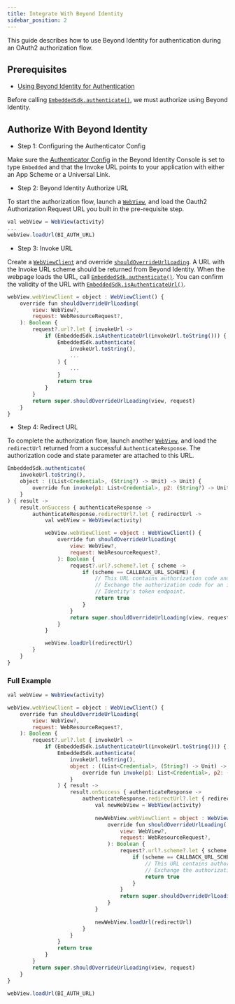 ```yaml
---
title: Integrate With Beyond Identity
sidebar_position: 2
---
```


This guide describes how to use Beyond Identity for authentication during an OAuth2 authorization flow.

## Prerequisites

 - [Using Beyond Identity for Authentication](../../using-bi-for-auth)

Before calling [`EmbeddedSdk.authenticate()`](overview#authentication), we must authorize using Beyond Identity.

## Authorize With Beyond Identity

 - Step 1: Configuring the Authenticator Config

Make sure the [Authenticator Config](docs/v1/platform-overview/authenticator-config#embedded) in the Beyond Identity Console is set to type `Embedded` and that the Invoke URL points to your application with either an App Scheme or a Universal Link.

 - Step 2: Beyond Identity Authorize URL

To start the authorization flow, launch a [`WebView`](https://developer.android.com/reference/android/webkit/WebView), and load the Oauth2 Authorization Request URL you built in the pre-requisite step.

```javascript
val webView = WebView(activity)
...
webView.loadUrl(BI_AUTH_URL)
```

 - Step 3: Invoke URL

Create a [`WebViewClient`](https://developer.android.com/reference/android/webkit/WebViewClient) and override [`shouldOverrideUrlLoading`](https://developer.android.com/reference/android/webkit/WebViewClient#shouldOverrideUrlLoading(android.webkit.WebView,%20android.webkit.WebResourceRequest)). A URL with the Invoke URL scheme should be returned from Beyond Identity. When the webpage loads the URL, call [`EmbeddedSdk.authenticate()`](overview#authentication). You can confirm the validity of the URL with [`EmbeddedSdk.isAuthenticateUrl()`](overview#authenticate-url-validation).

```javascript
webView.webViewClient = object : WebViewClient() {
    override fun shouldOverrideUrlLoading(
        view: WebView?,
        request: WebResourceRequest?,
    ): Boolean {
        request?.url?.let { invokeUrl ->
            if (EmbeddedSdk.isAuthenticateUrl(invokeUrl.toString())) {
                EmbeddedSdk.authenticate(
                    invokeUrl.toString(),
                    ...
                ) {
                    ...
                }
                return true
            }
        }
        return super.shouldOverrideUrlLoading(view, request)
    }
}
```

 - Step 4: Redirect URL

To complete the authorization flow, launch another [`WebView`](https://developer.android.com/reference/android/webkit/WebView), and load the `redirectUrl` returned from a successful `AuthenticateResponse`. The authorization code and state parameter are attached to this URL.

```javascript
EmbeddedSdk.authenticate(
    invokeUrl.toString(),
    object : ((List<Credential>, (String?) -> Unit) -> Unit) {
        override fun invoke(p1: List<Credential>, p2: (String?) -> Unit) {}
    }
) { result ->
    result.onSuccess { authenticateResponse ->
        authenticateResponse.redirectUrl?.let { redirectUrl ->
            val webView = WebView(activity)

            webView.webViewClient = object : WebViewClient() {
                override fun shouldOverrideUrlLoading(
                    view: WebView?,
                    request: WebResourceRequest?,
                ): Boolean {
                    request?.url?.scheme?.let { scheme ->
                        if (scheme == CALLBACK_URL_SCHEME) {
                            // This URL contains authorization code and state parameters
                            // Exchange the authorization code for an id_token using Beyond 
                            // Identity's token endpoint.
                            return true
                        }
                    }
                    return super.shouldOverrideUrlLoading(view, request)
                }
            }

            webView.loadUrl(redirectUrl)
        }
    }
}
```

### Full Example

```javascript
val webView = WebView(activity)

webView.webViewClient = object : WebViewClient() {
    override fun shouldOverrideUrlLoading(
        view: WebView?,
        request: WebResourceRequest?,
    ): Boolean {
        request?.url?.let { invokeUrl ->
            if (EmbeddedSdk.isAuthenticateUrl(invokeUrl.toString())) {
                EmbeddedSdk.authenticate(
                    invokeUrl.toString(),
                    object : ((List<Credential>, (String?) -> Unit) -> Unit) {
                        override fun invoke(p1: List<Credential>, p2: (String?) -> Unit) {}
                    }
                ) { result ->
                    result.onSuccess { authenticateResponse ->
                        authenticateResponse.redirectUrl?.let { redirectUrl ->
                            val newWebView = WebView(activity)
                
                            newWebView.webViewClient = object : WebViewClient() {
                                override fun shouldOverrideUrlLoading(
                                    view: WebView?,
                                    request: WebResourceRequest?,
                                ): Boolean {
                                    request?.url?.scheme?.let { scheme ->
                                        if (scheme == CALLBACK_URL_SCHEME) {
                                            // This URL contains authorization code and state parameters
                                            // Exchange the authorization code for an id_token using your app's token endpoint.
                                            return true
                                        }
                                    }
                                    return super.shouldOverrideUrlLoading(view, request)
                                }
                            }
                
                            newWebView.loadUrl(redirectUrl)
                        }
                    }
                }
                return true
            }
        }
        return super.shouldOverrideUrlLoading(view, request)
    }
}

webView.loadUrl(BI_AUTH_URL)
```
